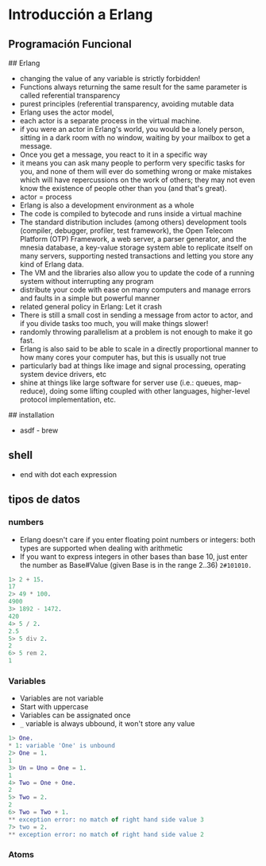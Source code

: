 # Introducción a Erlang

## Programación Funcional

## Erlang

* changing the value of any variable is strictly forbidden!
* Functions always returning the same result for the same parameter is called referential transparency
* purest principles (referential transparency, avoiding mutable data
* Erlang uses the actor model,
* each actor is a separate process in the virtual machine.
* if you were an actor in Erlang's world, you would be a lonely person, sitting in a dark room with no window, waiting by your mailbox to get a message. 
* Once you get a message, you react to it in a specific way
* it means you can ask many people to perform very specific tasks for you, and none of them will ever do something wrong or make mistakes which will have repercussions on the work of others; they may not even know the existence of people other than you (and that's great).
* actor = process
* Erlang is also a development environment as a whole
* The code is compiled to bytecode and runs inside a virtual machine
* The standard distribution includes (among others) development tools (compiler, debugger, profiler, test framework), the Open Telecom Platform (OTP) Framework, a web server, a parser generator, and the mnesia database, a key-value storage system able to replicate itself on many servers, supporting nested transactions and letting you store any kind of Erlang data.
* The VM and the libraries also allow you to update the code of a running system without interrupting any program
* distribute your code with ease on many computers and manage errors and faults in a simple but powerful manner
* related general policy in Erlang: Let it crash
* There is still a small cost in sending a message from actor to actor, and if you divide tasks too much, you will make things slower!
* randomly throwing parallelism at a problem is not enough to make it go fast.
* Erlang is also said to be able to scale in a directly proportional manner to how many cores your computer has, but this is usually not true
* particularly bad at things like image and signal processing, operating system device drivers, etc
* shine at things like large software for server use (i.e.: queues, map-reduce), doing some lifting coupled with other languages, higher-level protocol implementation, etc.

## installation
* asdf - brew

## shell
* end with dot each expression

## tipos de datos

### numbers
* Erlang doesn't care if you enter floating point numbers or integers: both types are supported when dealing with arithmetic
* If you want to express integers in other bases than base 10, just enter the number as Base#Value (given Base is in the range 2..36) `2#101010.`

```erlang
1> 2 + 15.
17
2> 49 * 100.
4900
3> 1892 - 1472.
420
4> 5 / 2.
2.5
5> 5 div 2.
2
6> 5 rem 2.
1
```

### Variables

* Variables are not variable
* Start with uppercase
* Variables can be assignated once
* `_` variable is always ubbound, it won't store any value

```erlang
1> One.
* 1: variable 'One' is unbound
2> One = 1.
1
3> Un = Uno = One = 1.
1
4> Two = One + One.
2
5> Two = 2.       
2
6> Two = Two + 1.
** exception error: no match of right hand side value 3
7> two = 2.
** exception error: no match of right hand side value 2
```

### Atoms